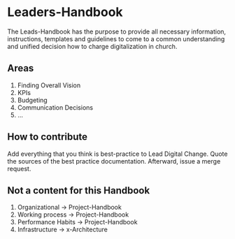 # Leaders-Handbook
The Leads-Handbook has the purpose to provide all necessary information, instructions, templates and guidelines to come to a common understanding and unified decision how to charge digitalization in church.

## Areas
1. Finding Overall Vision
2. KPIs
3. Budgeting
4. Communication Decisions
5. ...

##  How to contribute
Add everything that you think is best-practice to Lead Digital Change. Quote the sources of the best practice documentation. Afterward, issue a merge request.

## Not a content for this Handbook
1. Organizational -> Project-Handbook
2. Working process -> Project-Handbook
3. Performance Habits -> Project-Handbook
4. Infrastructure -> x-Architecture